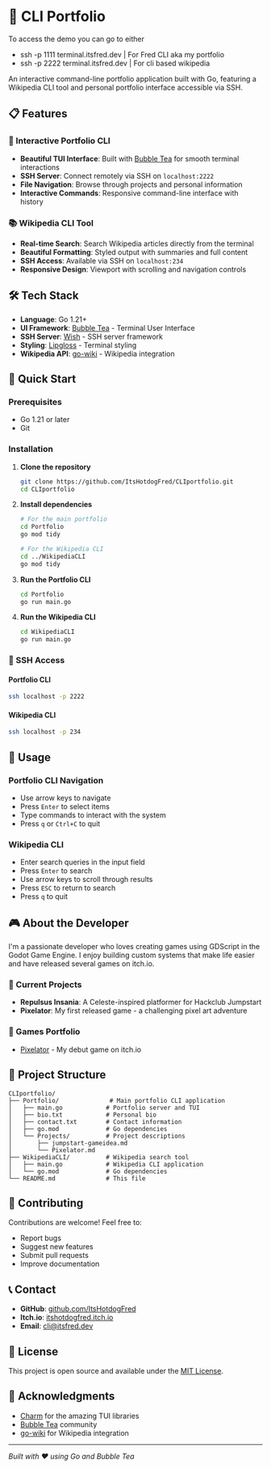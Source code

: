 # 🚀 CLI Portfolio

To access the demo you can go to either
- ssh -p 1111 terminal.itsfred.dev | For Fred CLI aka my portfolio
- ssh -p 2222 terminal.itsfred.dev | For cli based wikipedia

An interactive command-line portfolio application built with Go, featuring a Wikipedia CLI tool and personal portfolio interface accessible via SSH.

## 📋 Features

### 🎯 Interactive Portfolio CLI
- **Beautiful TUI Interface**: Built with [Bubble Tea](https://github.com/charmbracelet/bubbletea) for smooth terminal interactions
- **SSH Server**: Connect remotely via SSH on `localhost:2222`
- **File Navigation**: Browse through projects and personal information
- **Interactive Commands**: Responsive command-line interface with history

### 📚 Wikipedia CLI Tool  
- **Real-time Search**: Search Wikipedia articles directly from the terminal
- **Beautiful Formatting**: Styled output with summaries and full content
- **SSH Access**: Available via SSH on `localhost:234`
- **Responsive Design**: Viewport with scrolling and navigation controls

## 🛠️ Tech Stack

- **Language**: Go 1.21+
- **UI Framework**: [Bubble Tea](https://github.com/charmbracelet/bubbletea) - Terminal User Interface
- **SSH Server**: [Wish](https://github.com/charmbracelet/wish) - SSH server framework
- **Styling**: [Lipgloss](https://github.com/charmbracelet/lipgloss) - Terminal styling
- **Wikipedia API**: [go-wiki](https://github.com/trietmn/go-wiki) - Wikipedia integration

## 🚀 Quick Start

### Prerequisites
- Go 1.21 or later
- Git

### Installation

1. **Clone the repository**
   ```bash
   git clone https://github.com/ItsHotdogFred/CLIportfolio.git
   cd CLIportfolio
   ```

2. **Install dependencies**
   ```bash
   # For the main portfolio
   cd Portfolio
   go mod tidy
   
   # For the Wikipedia CLI
   cd ../WikipediaCLI
   go mod tidy
   ```

3. **Run the Portfolio CLI**
   ```bash
   cd Portfolio
   go run main.go
   ```

4. **Run the Wikipedia CLI**
   ```bash
   cd WikipediaCLI
   go run main.go
   ```

### 🔌 SSH Access

#### Portfolio CLI
```bash
ssh localhost -p 2222
```

#### Wikipedia CLI
```bash
ssh localhost -p 234
```

## 📖 Usage

### Portfolio CLI Navigation
- Use arrow keys to navigate
- Press `Enter` to select items
- Type commands to interact with the system
- Press `q` or `Ctrl+C` to quit

### Wikipedia CLI
- Enter search queries in the input field
- Press `Enter` to search
- Use arrow keys to scroll through results
- Press `ESC` to return to search
- Press `q` to quit

## 🎮 About the Developer

I'm a passionate developer who loves creating games using GDScript in the Godot Game Engine. I enjoy building custom systems that make life easier and have released several games on itch.io.

### 🎯 Current Projects
- **Repulsus Insania**: A Celeste-inspired platformer for Hackclub Jumpstart
- **Pixelator**: My first released game - a challenging pixel art adventure

### 🎨 Games Portfolio
- [Pixelator](https://itshotdogfred.itch.io/pixelator) - My debut game on itch.io

## 📁 Project Structure

```
CLIportfolio/
├── Portfolio/              # Main portfolio CLI application
│   ├── main.go            # Portfolio server and TUI
│   ├── bio.txt            # Personal bio
│   ├── contact.txt        # Contact information  
│   ├── go.mod             # Go dependencies
│   └── Projects/          # Project descriptions
│       ├── jumpstart-gameidea.md
│       └── Pixelator.md
├── WikipediaCLI/          # Wikipedia search tool
│   ├── main.go            # Wikipedia CLI application
│   └── go.mod             # Go dependencies
└── README.md              # This file
```

## 🤝 Contributing

Contributions are welcome! Feel free to:
- Report bugs
- Suggest new features
- Submit pull requests
- Improve documentation

## 📞 Contact

- **GitHub**: [github.com/ItsHotdogFred](https://github.com/ItsHotdogFred)
- **Itch.io**: [itshotdogfred.itch.io](https://itshotdogfred.itch.io)
- **Email**: cli@itsfred.dev

## 📄 License

This project is open source and available under the [MIT License](LICENSE).

## 🙏 Acknowledgments

- [Charm](https://charm.sh/) for the amazing TUI libraries
- [Bubble Tea](https://github.com/charmbracelet/bubbletea) community
- [go-wiki](https://github.com/trietmn/go-wiki) for Wikipedia integration

---

*Built with ❤️ using Go and Bubble Tea*
